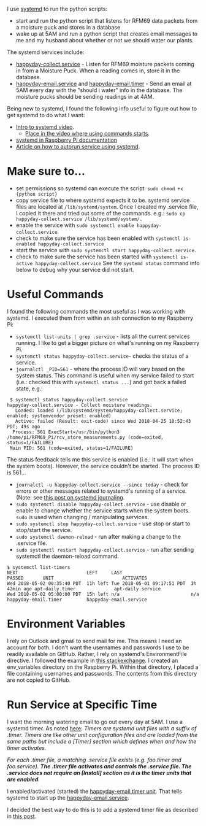 I use [systemd](https://en.wikipedia.org/wiki/Systemd) to run the python scripts:
* start and run the python script that listens for RFM69 data packets from a moisture puck and stores in a database
* wake up at 5AM and run a python script that creates email messages to me and my husband about whether or not we should water our plants.

The systemd services include:
* [happyday-collect.service](https://github.com/BitKnitting/should_I_water/blob/master/Rasp_Pi_2018/should_i_water/happyday-collect.service) - Listen for RFM69 moisture packets coming in from a Moisture Puck.  When a reading comes in, store it in the database.
* [happyday-email.service](https://github.com/BitKnitting/should_I_water/blob/master/Rasp_Pi_2018/should_i_water/happyday-email.service) and [happyday-email.timer](https://github.com/BitKnitting/should_I_water/blob/master/Rasp_Pi_2018/should_i_water/happyday-email.timer) - Send an email at 5AM every day with the "should i water" info in the database.  The moisture pucks should be sending readings in at 4AM.

 Being new to systemd, I found the following info useful to figure out how to get systemd to do what I want:
* [Intro to systemd video](https://youtu.be/AtEqbYTLHfs?t=147).
  * [Place in the video where using commands starts](https://youtu.be/AtEqbYTLHfs?t=230).
* [systemd in Raspberry Pi documentation](https://www.raspberrypi.org/documentation/linux/usage/systemd.md)
* [Article on how to autorun service using systemd](https://www.raspberrypi-spy.co.uk/2015/10/how-to-autorun-a-python-script-on-boot-using-systemd/).
# Make sure to...
* set permissions so systemd can execute the script: ```sudo chmod +x {python script}```
* copy service file to where systemd expects it to be.  systemd service files are located at ```/lib/systemd/system```.  Once I created my .service file, I copied it there and tried out some of the commands. e.g.: ```sudo cp happyday-collect.service /lib/systemd/system/.```
* enable the service with ```sudo systemctl enable happyday-collect.service```.
* check to make sure the service has been enabled with ```systemctl is-enabled happyday-collect.service```
* start the service with ```sudo systemctl start happyday-collect.service```.
* check to make sure the service has been started with ```systemctl is-active happyday-collect.service```
See the ```systemd status``` command info below to debug why your service did not start.


# Useful Commands
I found the following commands the most useful as I was working with systemd.  I executed them from within an ssh connection to my Raspberry Pi:

* ```systemctl list-units | grep .service``` - lists all the current services running.  I like to get a bigger picture on what's running on my Raspberry Pi.
* ```systemctl status happyday-collect.service```- checks the status of a service.
* ```journalctl _PID=561``` - where the process ID will vary based on the system status.  This command is useful when my service failed to start (i.e.: checked this with ```systemctl status ...```) and got back a failed state, e.g.:
```
 $ systemctl status happyday-collect.service
happyday-collect.service - Collect moisture readings.
   Loaded: loaded (/lib/systemd/system/happyday-collect.service; enabled; systemvendor preset: enabled)
   Active: failed (Result: exit-code) since Wed 2018-04-25 10:52:43 PDT; 49s ago
  Process: 561 ExecStart=/usr/bin/python3 /home/pi/RFM69_Pi/rcv_store_measurements.py (code=exited, status=1/FAILURE)
 Main PID: 561 (code=exited, status=1/FAILURE)
```
The status feedback tells me this service is enabled (i.e.: it will start when the system boots).  However, the service couldn't be started.  The process ID is 561...

* ```journalctl -u happyday-collect.service --since today``` - check for errors or other messages related to systemd's running of a service.  (Note: see [this post on systemd journaling](https://www.digitalocean.com/community/tutorials/how-to-use-journalctl-to-view-and-manipulate-systemd-logs).
* ```sudo systemctl disable happyday-collect.service``` - use disable or enable to change whether the service starts when the system boots.  ```sudo``` is used when changing / manipulating services.
* ```sudo systemctl stop happyday-collect.service``` - use stop or start to stop/start the service.
* ```sudo systemctl daemon-reload``` - run after making a change to the .service file.
* ```sudo systemctl restart happyday-collect.service``` - run after sending systemctl the daemon-reload command.
```
$ systemctl list-timers
NEXT                         LEFT     LAST                         PASSED       UNIT                         ACTIVATES
Wed 2018-05-02 00:35:40 PDT  11h left Tue 2018-05-01 09:17:51 PDT  3h 42min ago apt-daily.timer              apt-daily.service
Wed 2018-05-02 05:00:00 PDT  15h left n/a                          n/a          happyday-email.timer         happyday-email.service
```
# Environment Variables
I rely on Outlook and gmail to send mail for me.  This means I need an account for both.  I don't want the usernames and passwords I use to be readily available on GitHub.  Rather, I rely on systemd's EnvironmentFile directive.  I followed the example in [this stackexchange](https://unix.stackexchange.com/questions/287743/making-environment-variables-available-for-downstream-processes-started-within-a).  I created an env_variables directory on the Raspberry Pi.  Within that directory, I placed a file containing usernames and passwords.  The contents from this directory are not copied to GitHub.
# Run Service at Specific Time
I want the morning watering email to go out every day at 5AM.  I use a systemd timer.  As noted [here](https://wiki.archlinux.org/index.php/Systemd/Timers):
_Timers are systemd unit files with a suffix of .timer. Timers are like other unit configuration files and are loaded from the same paths but include a [Timer] section which defines when and how the timer activates._

_For each .timer file, a matching .service file exists (e.g. foo.timer and foo.service). **The .timer file activates and controls the .service file. The .service does not require an [Install] section as it is the timer units that are enabled**._

I enabled/activated (started) the [happyday-email.timer unit](https://github.com/BitKnitting/should_I_water/blob/master/Rasp_Pi_2018/should_i_water/happyday-email.timer).  That tells systemd to start up the [happyday-email.service](https://github.com/BitKnitting/should_I_water/blob/master/Rasp_Pi_2018/should_i_water/happyday-email.service).



I decided the best way to do this is to add a systemd timer file as described in [this post](https://www.certdepot.net/rhel7-use-systemd-timers/).

